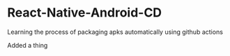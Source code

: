# React-Native-Android-CD
Learning the process of packaging apks automatically using github actions

Added a thing
